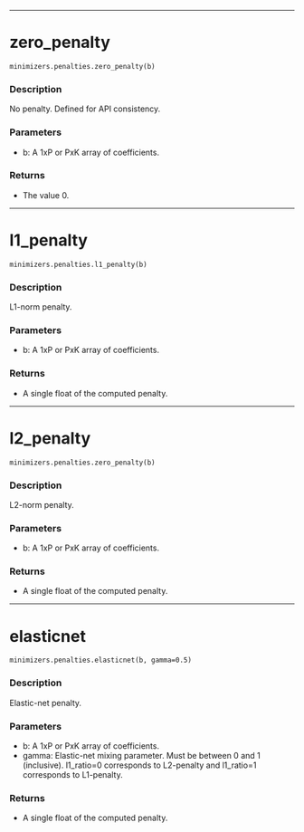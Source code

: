 ___
# zero_penalty
```
minimizers.penalties.zero_penalty(b)
```
### Description
No penalty. Defined for API consistency.
### Parameters
 - b: A 1xP or PxK array of coefficients.
 ### Returns
 - The value 0.

___
# l1_penalty
```
minimizers.penalties.l1_penalty(b)
```
### Description
L1-norm penalty.
### Parameters
 - b: A 1xP or PxK array of coefficients.
 ### Returns
 - A single float of the computed penalty.

___
# l2_penalty
```
minimizers.penalties.zero_penalty(b)
```
### Description
L2-norm penalty.
### Parameters
 - b: A 1xP or PxK array of coefficients.
 ### Returns
 - A single float of the computed penalty.

___
# elasticnet
```
minimizers.penalties.elasticnet(b, gamma=0.5)
```
### Description
Elastic-net penalty.
### Parameters
 - b: A 1xP or PxK array of coefficients.
 - gamma: Elastic-net mixing parameter. Must be between 0 and 1 (inclusive). l1_ratio=0 corresponds to L2-penalty and l1_ratio=1 corresponds to L1-penalty.
 ### Returns
 - A single float of the computed penalty.

